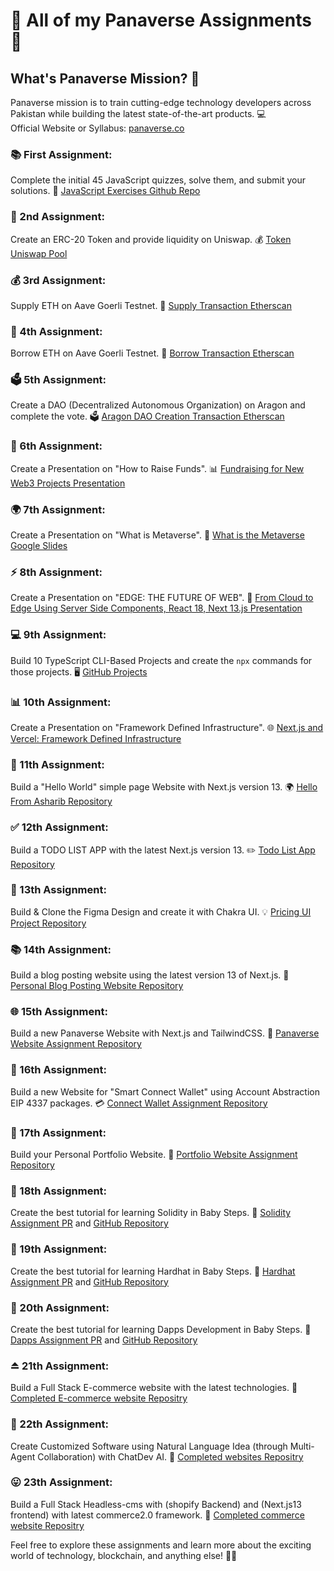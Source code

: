 # 🌟 All of my Panaverse Assignments 🌟

## What's Panaverse Mission? 🚀

Panaverse mission is to train cutting-edge technology developers across Pakistan while building the latest state-of-the-art products. 💻<br>
Official Website or Syllabus: [panaverse.co](https://www.panaverse.co/)

### 📚 First Assignment:
Complete the initial 45 JavaScript quizzes, solve them, and submit your solutions. 📝 [JavaScript Exercises Github Repo](https://github.com/AsharibAli/Panaverse-JavaScript-Assignments)

### 📝 2nd Assignment:
Create an ERC-20 Token and provide liquidity on Uniswap. 💰 [Token Uniswap Pool](https://app.uniswap.org/#/pool/37787)

### 💰 3rd Assignment:
Supply ETH on Aave Goerli Testnet. 💸 [Supply Transaction Etherscan](https://goerli.etherscan.io/tx/0x38541e91cc7567509f1ad3b34b9bb8d9ceca95b6a2d563c7031014172c1c6ee6)

### 💸 4th Assignment:
Borrow ETH on Aave Goerli Testnet. 💸 [Borrow Transaction Etherscan](https://goerli.etherscan.io/tx/0x167381474fef727898bc8552dc4b7330cfd1c1e0b46010abf8df9673c3a8d658)

### 🗳️ 5th Assignment:
Create a DAO (Decentralized Autonomous Organization) on Aragon and complete the vote. 🗳️ [Aragon DAO Creation Transaction Etherscan](https://client.aragon.org/?fbclid=IwAR2lfbHQ4gn-uVGIOP0TemL-j87VKGIG9E3o2QNRqhJGTUJdwhxFMUkkmHk#/asharib/)

### 🎤 6th Assignment:
Create a Presentation on "How to Raise Funds". 📊 [Fundraising for New Web3 Projects Presentation](https://docs.google.com/presentation/d/1wWeH2bcs6JYL80-BjIWPYsiXWjNn542rIuuZZ2ulnLw/edit?usp=sharing)

### 🌍 7th Assignment:
Create a Presentation on "What is Metaverse". 🌌 [What is the Metaverse Google Slides](https://docs.google.com/presentation/d/1U_mMpGeZBE-Pb-pza6Vrwc5fL99veGBfKSDxvwJ_xcA/edit#slide=id.g15bbb082eac_0_1)

### ⚡ 8th Assignment:
Create a Presentation on "EDGE: THE FUTURE OF WEB". 🚀 [From Cloud to Edge Using Server Side Components, React 18, Next 13.js Presentation](https://docs.google.com/presentation/d/1ei4niro1X68jPEKXy0iP0NQIzzvvrJwTkgIuUm2UcKE/edit#slide=id.p)

### 💻 9th Assignment:
Build 10 TypeScript CLI-Based Projects and create the `npx` commands for those projects. 🖥️ [GitHub Projects](https://github.com/AsharibAli/TypeScript-Assignment-Projects)

### 📊 10th Assignment:
Create a Presentation on "Framework Defined Infrastructure". 🌐 [Next.js and Vercel: Framework Defined Infrastructure](https://www.canva.com/design/DAFdMEamw_Y/Q4ZGDXv5oXMg9mESygIWkw/edit?utm_content=DAFdMEamw_Y&utm_campaign=designshare&utm_medium=link2&utm_source=sharebutton)

### 👋 11th Assignment:
Build a "Hello World" simple page Website with Next.js version 13. 🌍 [Hello From Asharib Repository](https://github.com/AsharibAli/Next-13-HW)

### ✅ 12th Assignment:
Build a TODO LIST APP with the latest Next.js version 13. ✏️ [Todo List App Repository](https://github.com/AsharibAli/TODO-LIST-APP)

### 📝 13th Assignment:
Build & Clone the Figma Design and create it with Chakra UI. 💡 [Pricing UI Project Repository](https://github.com/AsharibAli/chakra-ui/tree/master/pricing_ui_project)

### 📚 14th Assignment:
Build a blog posting website using the latest version 13 of Next.js. 📖 [Personal Blog Posting Website Repository](https://github.com/AsharibAli/nextjs-blog)

### 🌐 15th Assignment:
Build a new Panaverse Website with Next.js and TailwindCSS. 🚀 [Panaverse Website Assignment Repository](https://github.com/AsharibAli/panaverse-website)

### 💼 16th Assignment:
Build a new Website for "Smart Connect Wallet" using Account Abstraction EIP 4337 packages. 💳 [Connect Wallet Assignment Repository](https://github.com/AsharibAli/smart-wallet-accounts)

### 📁 17th Assignment:
Build your Personal Portfolio Website. 📌 [Portfolio Website Assignment Repository](https://github.com/AsharibAli/my-portfolio)

### 📝 18th Assignment:
Create the best tutorial for learning Solidity in Baby Steps. 👶 [Solidity Assignment PR](https://github.com/panaverse/learn-nextjs/pull/25) and [GitHub Repository](https://github.com/AsharibAli/Learn-Blockchain-in-BabySteps/tree/master/learn%20solidity)

### 📝 19th Assignment:
Create the best tutorial for learning Hardhat in Baby Steps. 👶 [Hardhat Assignment PR](https://github.com/panaverse/learn-nextjs/pull/25) and [GitHub Repository](https://github.com/AsharibAli/Learn-Blockchain-in-BabySteps/tree/master/learn%20hardhat/step00_hardhat_in_baby_steps)

### 📝 20th Assignment:
Create the best tutorial for learning Dapps Development in Baby Steps. 👶 [Dapps Assignment PR](https://github.com/panaverse/learn-nextjs/pull/26) and [GitHub Repository](https://github.com/AsharibAli/Learn-Blockchain-in-BabySteps/tree/master/learn%20dapps%20development)

### ⏏ 21th Assignment: 
Build a Full Stack E-commerce website with the latest technologies. 👋 [Completed E-commerce website Repositry](https://github.com/AsharibAli/ecommerce-website)

### 👾  22th Assignment: 
Create Customized Software using Natural Language Idea (through Multi-Agent Collaboration) with ChatDev AI. 👋 [Completed websites Repositry](https://github.com/AsharibAli/projects_with_chatdev)

### 😛  23th Assignment: 
Build a Full Stack Headless-cms with (shopify Backend) and (Next.js13 frontend) with latest commerce2.0 framework. 👋 [Completed commerce website Repositry](https://github.com/AsharibAli/shopify-nextjs-commerce2.0)

Feel free to explore these assignments and learn more about the exciting world of technology, blockchain, and anything else! 🚀🔥
